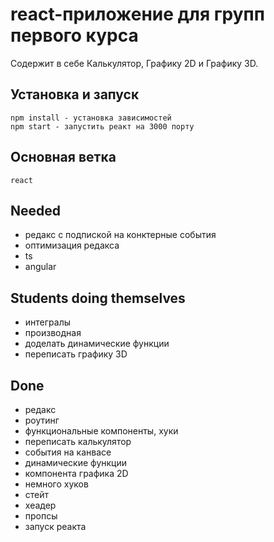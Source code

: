# react-приложение для групп первого курса
Содержит в себе Калькулятор, Графику 2D и Графику 3D.

## Установка и запуск
```
npm install - установка зависимостей
npm start - запустить реакт на 3000 порту
```

## Основная ветка
```
react
```

## Needed
* редакс с подпиской на конктерные события
* оптимизация редакса
* ts
* angular

## Students doing themselves
* интегралы 
* производная
* доделать динамические функции
* переписать графику 3D

## Done
* редакс
* роутинг
* функциональные компоненты, хуки
* переписать калькулятор
* события на канвасе
* динамические функции
* компонента графика 2D
* немного хуков
* стейт
* хеадер
* пропсы
* запуск реакта
